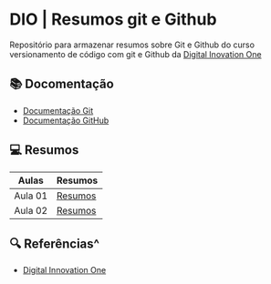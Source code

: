 
# DIO | Resumos git e Github

Repositório para armazenar resumos sobre Git e Github do curso versionamento de código com git e Github da [Digital Inovation One](https://www.dio.me/)

## 📚 Docomentação
- [Documentação Git](https://git-scm.com/doc)
- [Documentação GitHub](https://docs.github.com/)

## 💻 Resumos

| Aulas | Resumos |
| ---------- | --------|
|Aula 01 | [Resumos]()
|Aula 02 | [Resumos]()

## 🔍 Referências^
- [Digital Innovation One]()
